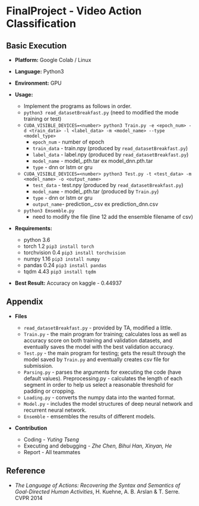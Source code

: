 # FinalProject - Video Action Classification

## Basic Execution
- **Platform:** Google Colab / Linux
- **Language:** Python3
- **Environment:** GPU
- **Usage:**
	- Implement the programs as follows in order.
	- ``python3 read_datasetBreakfast.py`` (need to modified the mode training or test)
	- ``CUDA_VISIBLE_DEVICES=<number> python3 Train.py -e <epoch_num> -d <train_data> -l <label_data> -m <model_name> --type <model_type>``
		- ``epoch_num``  - number of epoch
		- ``train_data`` - train.npy (produced by ``read_datasetBreakfast.py``)
		- ``label_data`` - label.npy (produced by ``read_datasetBreakfast.py``)
		- ``model_name`` - model\_<type>.pth.tar ex model\_dnn.pth.tar
		- ``type``       - dnn or lstm or gru
	- ``CUDA_VISIBLE_DEVICES=<number> python3 Test.py -t <test_data> -m <model_name> -o <output_name>``
		- ``test_data``  - test.npy (produced by ``read_datasetBreakfast.py``)
		- ``model_name`` - model\_<type>.pth.tar (produced by ``Train.py``)
		- ``type``       - dnn or lstm or gru
		- ``output_name``- prediction_<type>.csv ex prediction\_dnn.csv
	- ``python3 Emsemble.py``
		- need to modify the file (line 12 add the ensemble filename of csv)

- **Requirements:**
	- python 3.6
	- torch 1.2			``pip3 install torch``
	- torchvision 0.4	``pip3 install torchvision``
	- numpy 1.16			``pip3 install numpy``
	- pandas 0.24			``pip3 install pandas``
	- tqdm 4.43			``pip3 install tqdm``
- **Best Result:** Accuracy on kaggle - 0.44937

## Appendix
- **Files**
	- ``read_datasetBreakfast.py`` - provided by TA, modified a little.
	- ``Train.py`` - the main program for training; calculates loss as well as accuracy score on both training and validation datasets, and eventually saves the model with the best validation accuracy.
	- ``Test.py`` - the main program for testing; gets the result through the model saved by ``Train.py`` and eventually creates csv file for submission.
	- ``Parsing.py`` - parses the arguments for executing the code (have default values). Preprocessing.py - calculates the length of each segment in order to help us select a reasonable threshold for padding or cropping.
	- ``Loading.py`` - converts the numpy data into the wanted format.
	- ``Model.py`` - includes the model structures of deep neural network and recurrent neural network.
	- ``Ensemble`` - emsembles the results of different models.

- **Contribution**
	- Coding - *Yuting Tseng*
	- Executing and debugging - *Zhe Chen, Bihui Han, Xinyan, He*
	- Report - All teammates

## Reference
- *The Language of Actions: Recovering the Syntax and Semantics of Goal-Directed Human Activities*, H. Kuehne, A. B. Arslan & T. Serre. CVPR 2014
